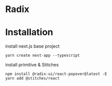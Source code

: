 # Radix

# Installation

install next.js base project

```
yarn create next-app --typescript

```

install primitive & Stitches

```
npm install @radix-ui/react-popover@latest -E
yarn add @stitches/react
```

